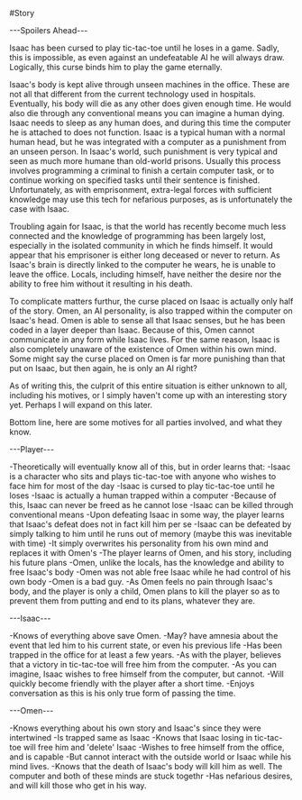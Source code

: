 #Story

---Spoilers Ahead---

Isaac has been cursed to play tic-tac-toe until he loses in a game. Sadly, this is impossible, as even against an undefeatable AI he will always draw. Logically, this curse binds him to play the game eternally.

Isaac's body is kept alive through unseen machines in the office. These are not all that different from the current technology used in hospitals. Eventually, his body will die as any other does given enough time. He would also die through any conventional means you can imagine a human dying. Isaac needs to sleep as any human does, and during this time the computer he is attached to does not function. Isaac is a typical human with a normal human head, but he was integrated with a computer as a punishment from an unseen person. In Isaac's world, such punishment is very typical and seen as much more humane than old-world prisons. Usually this process involves programming a criminal to finish a certain computer task, or to continue working on specified tasks until their sentence is finished. Unfortunately, as with emprisonment, extra-legal forces with sufficient knowledge may use this tech for nefarious purposes, as is unfortunately the case with Isaac.

Troubling again for Isaac, is that the world has recently become much less connected and the knowledge of programming has been largely lost, especially in the isolated community in which he finds himself. It would appear that his emprisoner is either long deceased or never to return. As Isaac's brain is directly linked to the computer he wears, he is unable to leave the office. Locals, including himself, have neither the desire nor the ability to free him without it resulting in his death.

To complicate matters furthur, the curse placed on Isaac is actually only half of the story. Omen, an AI personality, is also trapped within the computer on Isaac's head. Omen is able to sense all that Isaac senses, but he has been coded in a layer deeper than Isaac. Because of this, Omen cannot communicate in any form while Isaac lives. For the same reason, Isaac is also completely unaware of the existence of Omen within his own mind. Some might say the curse placed on Omen is far more punishing than that put on Isaac, but then again, he is only an AI right?

As of writing this, the culprit of this entire situation is either unknown to all, including his motives, or I simply haven't come up with an interesting story yet. Perhaps I will expand on this later.

Bottom line, here are some motives for all parties involved, and what they know.

---Player---

-Theoretically will eventually know all of this, but in order learns that:
-Isaac is a character who sits and plays tic-tac-toe with anyone who wishes to face him for most of the day
-Isaac is cursed to play tic-tac-toe until he loses
-Isaac is actually a human trapped within a computer
-Because of this, Isaac can never be freed as he cannot lose
-Isaac can be killed through conventional means
-Upon defeating Isaac in some way, the player learns that Isaac's defeat does not in fact kill him per se
-Isaac can be defeated by simply talking to him until he runs out of memory (maybe this was inevitable with time)
-It simply overwrites his personality from his own mind and replaces it with Omen's
-The player learns of Omen, and his story, including his future plans
-Omen, unlike the locals, has the knowledge and ability to free Isaac's body
-Omen was not able free Isaac while he had control of his own body
-Omen is a bad guy.
-As Omen feels no pain through Isaac's body, and the player is only a child, Omen plans to kill the player so as to prevent them from putting and end to its plans, whatever they are.

---Isaac---

-Knows of everything above save Omen.
-May? have amnesia about the event that led him to his current state, or even his previous life
-Has been trapped in the office for at least a few years.
-As with the player, believes that a victory in tic-tac-toe will free him from the computer.
-As you can imagine, Isaac wishes to free himself from the computer, but cannot.
-Will quickly become friendly with the player after a short time.
-Enjoys conversation as this is his only true form of passing the time.

---Omen---

-Knows everything about his own story and Isaac's since they were intertwined
-Is trapped same as Isaac
-Knows that Isaac losing in tic-tac-toe will free him and 'delete' Isaac
-Wishes to free himself from the office, and is capable
-But cannot interact with the outside world or Isaac while his mind lives.
-Knows that the death of Isaac's body will kill him as well. The computer and both of these minds are stuck togethr
-Has nefarious desires, and will kill those who get in his way.

